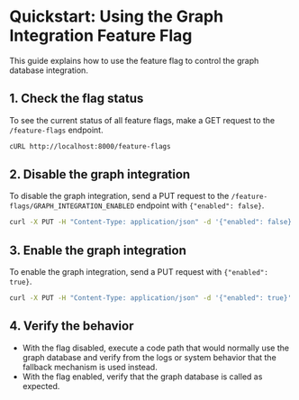 # Quickstart: Using the Graph Integration Feature Flag

This guide explains how to use the feature flag to control the graph database integration.

## 1. Check the flag status
To see the current status of all feature flags, make a GET request to the `/feature-flags` endpoint.

```bash
cURL http://localhost:8000/feature-flags
```

## 2. Disable the graph integration
To disable the graph integration, send a PUT request to the `/feature-flags/GRAPH_INTEGRATION_ENABLED` endpoint with `{"enabled": false}`.

```bash
curl -X PUT -H "Content-Type: application/json" -d '{"enabled": false}' http://localhost:8000/feature-flags/GRAPH_INTEGRATION_ENABLED
```

## 3. Enable the graph integration
To enable the graph integration, send a PUT request with `{"enabled": true}`.

```bash
curl -X PUT -H "Content-Type: application/json" -d '{"enabled": true}' http://localhost:8000/feature-flags/GRAPH_INTEGRATION_ENABLED
```

## 4. Verify the behavior
- With the flag disabled, execute a code path that would normally use the graph database and verify from the logs or system behavior that the fallback mechanism is used instead.
- With the flag enabled, verify that the graph database is called as expected.